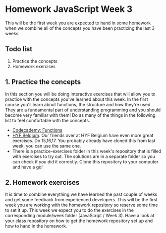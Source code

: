 # Homework JavaScript Week 3

This will be the first week you are expected to hand in some homework when we combine all of the concepts you have been practicing the last 3 weeks.

## **Todo list**

1. Practice the concepts
2. Homework exercises

## **1. Practice the concepts**

In this section you will be doing interactive exercises that will allow you to practice with the concepts you've learned about this week. In the first course you'll learn about functions, the structure and how they're used. They are a fundamental part of understanding programming and you should become very familiar with them! Do as many of the things in the following list to feel comfortable with the concepts.

- [Codecademy: Functions ](https://www.codecademy.com/courses/introduction-to-javascript/lessons/functions)
- [HYF Belgium](https://github.com/HackYourFutureBelgium/debugging/tree/master/isolate). Our friends over at HYF Belgium have even more great exercises. Do  15,16,17. You probably already have cloned this from last week, you can use the same one.
- There is a practice-exercises folder in this week's repository that is filled with exercises to try out. The solutions are in a separate folder so you can check if you did it correctly. Clone this repository to your computer and have a go!

## **2. Homework exercises**

It is time to combine everything we have learned the past couple of weeks and get some feedback from experienced developers. This will be the first week you are working with the homework repository so reserve some time to set it up. This week we expect you to do the exercises in the corresponding module/week folder (JavaScript / Week 3). Have a look at your class repository on how to get the homework repository set up and how to hand in the homework. 
